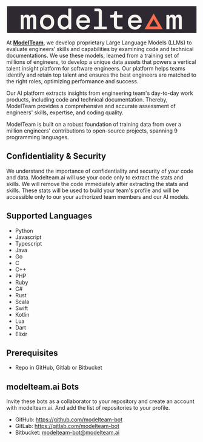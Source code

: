 <div align="center">
  <img src="images/modelteam_logo_blk.png" alt="modelteam">
</div>

At **[ModelTeam](https://modelteam.ai)**, we develop proprietary Large Language Models (LLMs) to evaluate engineers’
skills and
capabilities by examining code and technical documentations. We use these models, learned from a training set of
millions of engineers, to develop a unique data assets that powers a vertical talent insight platform for software
engineers. Our platform helps teams identify and retain top talent and ensures the best engineers are matched to the
right roles, optimizing performance and success.

Our AI platform extracts insights from engineering team's day-to-day work products, including code and technical
documentation. Thereby, ModelTeam provides a comprehensive and accurate assessment of engineers' skills, expertise, and
coding quality.

ModelTeam is built on a robust foundation of training data from over a million engineers' contributions to open-source
projects, spanning 9 programming languages.

## Confidentiality & Security

We understand the importance of confidentiality and security of your code and data. Modelteam.ai will use your code only
to extract the stats and skills. We will remove the code immediately after extracting the stats and skills. These stats
will be used to build your team's profile and will be accessible only to our your authorized team members and our AI
models.

## Supported Languages

- Python
- Javascript
- Typescript
- Java
- Go
- C
- C++
- PHP
- Ruby
- C#
- Rust
- Scala
- Swift
- Kotlin
- Lua
- Dart
- Elixir

## Prerequisites

- Repo in GitHub, Gitlab or Bitbucket

## modelteam.ai Bots

Invite these bots as a collaborator to your repository and create an account with modelteam.ai. And add the list of
repositories to your profile.

- GitHub: https://github.com/modelteam-bot
- GitLab: https://gitlab.com/modelteam-bot
- Bitbucket: modelteam-bot@modelteam.ai